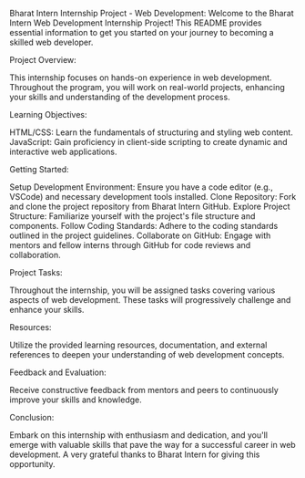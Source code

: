 Bharat Intern Internship Project - Web Development:
Welcome to the Bharat Intern Web Development Internship Project! This README provides essential information to get you started on your journey to becoming a skilled web developer.

Project Overview:

This internship focuses on hands-on experience in web development. Throughout the program, you will work on real-world projects, enhancing your skills and understanding of the development process.

Learning Objectives:

HTML/CSS: Learn the fundamentals of structuring and styling web content.
JavaScript: Gain proficiency in client-side scripting to create dynamic and interactive web applications.

Getting Started:

Setup Development Environment: Ensure you have a code editor (e.g., VSCode) and necessary development tools installed.
Clone Repository: Fork and clone the project repository from Bharat Intern GitHub.
Explore Project Structure: Familiarize yourself with the project's file structure and components.
Follow Coding Standards: Adhere to the coding standards outlined in the project guidelines.
Collaborate on GitHub: Engage with mentors and fellow interns through GitHub for code reviews and collaboration.

Project Tasks:

Throughout the internship, you will be assigned tasks covering various aspects of web development. These tasks will progressively challenge and enhance your skills.

Resources:

Utilize the provided learning resources, documentation, and external references to deepen your understanding of web development concepts.

Feedback and Evaluation:

Receive constructive feedback from mentors and peers to continuously improve your skills and knowledge.

Conclusion:

Embark on this internship with enthusiasm and dedication, and you'll emerge with valuable skills that pave the way for a successful career in web development. A very grateful thanks to Bharat Intern for giving this opportunity.
